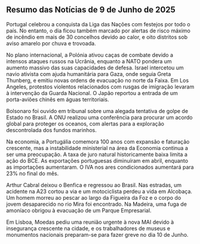 ## Resumo das Notícias de 9 de Junho de 2025

Portugal celebrou a conquista da Liga das Nações com festejos por todo o país. No entanto, o dia ficou também marcado por alertas de risco máximo de incêndio em mais de 30 concelhos devido ao calor, e oito distritos sob aviso amarelo por chuva e trovoada.

No plano internacional, a Polónia ativou caças de combate devido a intensos ataques russos na Ucrânia, enquanto a NATO pondera um aumento massivo das suas capacidades de defesa. Israel intercetou um navio ativista com ajuda humanitária para Gaza, onde seguia Greta Thunberg, e emitiu novas ordens de evacuação no norte da Faixa. Em Los Angeles, protestos violentos relacionados com rusgas de imigração levaram à intervenção da Guarda Nacional. O Japão reportou a entrada de um porta-aviões chinês em águas territoriais.

Bolsonaro foi ouvido em tribunal sobre uma alegada tentativa de golpe de Estado no Brasil. A ONU realizou uma conferência para procurar um acordo global para proteger os oceanos, com alertas para a exploração descontrolada dos fundos marinhos.

Na economia, a Portugália comemora 100 anos com expansão e faturação crescente, mas a instabilidade ministerial na área da Economia continua a ser uma preocupação. A taxa de juro natural historicamente baixa limita a ação do BCE. As exportações portuguesas diminuíram em abril, enquanto as importações aumentaram. O IVA nos ares condicionados aumentará para 23% no final do mês.

Arthur Cabral deixou o Benfica e regressou ao Brasil. Nas estradas, um acidente na A23 cortou a via e um motociclista perdeu a vida em Alcobaça. Um homem morreu ao pescar ao largo da Figueira da Foz e o corpo do jovem desaparecido no rio Mira foi encontrado. Na Madeira, uma fuga de amoníaco obrigou à evacuação de um Parque Empresarial.

Em Lisboa, Moedas pediu uma reunião urgente à nova MAI devido à insegurança crescente na cidade, e os trabalhadores de museus e monumentos nacionais preparam-se para fazer greve no dia 10 de Junho.